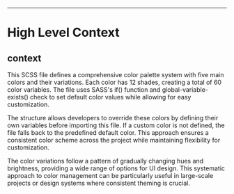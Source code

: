 

  ---
# High Level Context
## context
This SCSS file defines a comprehensive color palette system with five main colors and their variations. Each color has 12 shades, creating a total of 60 color variables. The file uses SASS's if() function and global-variable-exists() check to set default color values while allowing for easy customization.

The structure allows developers to override these colors by defining their own variables before importing this file. If a custom color is not defined, the file falls back to the predefined default color. This approach ensures a consistent color scheme across the project while maintaining flexibility for customization.

The color variations follow a pattern of gradually changing hues and brightness, providing a wide range of options for UI design. This systematic approach to color management can be particularly useful in large-scale projects or design systems where consistent theming is crucial.

  